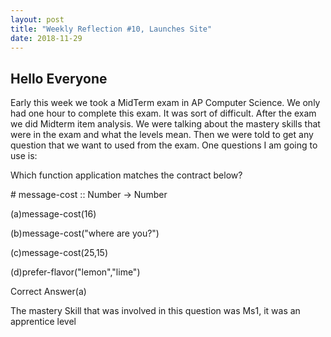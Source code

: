 ```yaml
---
layout: post
title: "Weekly Reflection #10, Launches Site"
date: 2018-11-29
---
```

<h2>Hello Everyone</h2>
<p>Early this week we took a MidTerm exam in AP Computer Science. We only had one hour to complete this exam. It was sort of difficult. After the exam we did Midterm item analysis. We were talking about the mastery skills that were in the exam and what the levels mean. Then we were told to get any question that we want to used from the exam. One questions I am going to use is:<p>
  <p>Which function application matches the contract below?</p>
  <p># message-cost :: Number -> Number</p>
  <p>(a)message-cost(16)</p>
  <p>(b)message-cost("where are you?")</p>
  <p>(c)message-cost(25,15)</p>
  <p>(d)prefer-flavor("lemon","lime")</p>
  
  <p>Correct Answer(a)</p>
  <p>The mastery Skill that was involved in this question was Ms1, it was an apprentice level</p>
